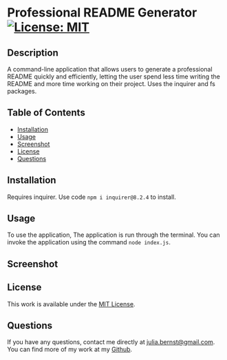 # Professional README Generator [![License: MIT](https://img.shields.io/badge/License-MIT-yellow.svg)](https://opensource.org/licenses/MIT)

## Description

A command-line application that allows users to generate a professional README quickly and efficiently, letting the user spend less time writing the README and more time working on their project. Uses the inquirer and fs packages.

## Table of Contents

- [Installation](#installation)
- [Usage](#usage)
- [Screenshot](#screenshot)
- [License](#license)
- [Questions](#questions)

## Installation

Requires inquirer. Use code `npm i inquirer@8.2.4` to install.

## Usage

To use the application, The application is run through the terminal. You can invoke the application using the command `node index.js`.

## Screenshot

## License

This work is available under the [MIT License](https://opensource.org/licenses/MIT).

## Questions

If you have any questions, contact me directly at [julia.bernst@gmail.com](mailto:julia.bernst@gmail.com). You can find more of my work at my [Github](https://github.com/jubernst/).
